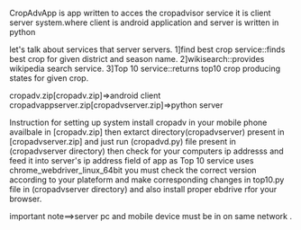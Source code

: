 CropAdvApp is app written to acces the cropadvisor service 
it is client server system.where client is android application
and server is written in python

let's  talk about services that server servers.
1]find best crop service::finds best crop for given district and season name.
2]wikisearch::provides wikipedia search service.
3]Top 10 service::returns top10 crop producing states for given crop.

cropadv.zip[cropadv.zip]=>android client 
cropadvappserver.zip[cropadvserver.zip]=>python server

Instruction for setting up system
install cropadv in your mobile phone availbale in [cropadv.zip]
then extarct directory(cropadvserver) present in [cropadvserver.zip]
and just run (cropadvd.py) file present in (cropadvserver directory)
then check for your computers ip addresss and feed it into server's  ip address field
of app
as Top 10 service uses chrome_webdriver_linux_64bit  you must check 
the correct version according to your plateform and make corresponding changes in top10.py file in 
(cropadvserver directory) and also install proper ebdrive rfor your browser.

important note==>server pc and mobile device must be in on same network .
